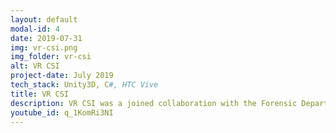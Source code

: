 ```yaml
---
layout: default
modal-id: 4
date: 2019-07-31
img: vr-csi.png
img_folder: vr-csi
alt: VR CSI
project-date: July 2019
tech_stack: Unity3D, C#, HTC Vive
title: VR CSI
description: VR CSI was a joined collaboration with the Forensic Department of the Amsterdam University of Applied Sciences and the Game Development Education of the Amsterdam University of Applied Sciences. The crime scene serves as an additional opportunity for conducting crime scene investigation within the education program, alongside the physical simulations already offered. Virtual Reality provides an extra possibility for students to analyze complex trace evidence, where analysis must take place at both source and activity levels. Additionally, standard procedures at a crime scene will also be part of the Virtual crime scene.
youtube_id: q_1KomRi3NI
--- 
```

